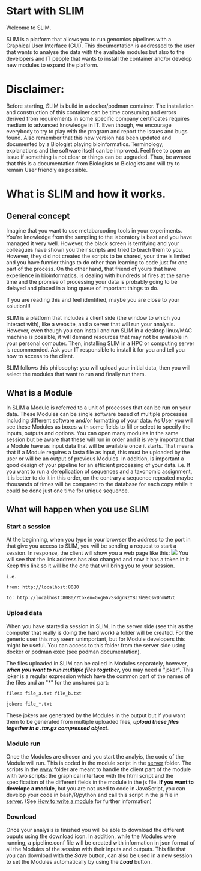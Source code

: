 # Start with SLIM

Welcome to SLIM. 

SLIM is a platform that allows you to run genomics pipelines with a Graphical User Interface (GUI). This documentation is addressed to the user that wants to analyse the data with the available modules but also to the developers and IT people that wants to install the container and/or develop new modules to expand the platform.

# Disclaimer:
Before starting, SLIM is build in a docker/podman container. The installation and construction of this container can be time consuming and errors derived from requirements in some specific company certificates requires medium to advanced knowledge in IT. Even though, we encourage everybody to try to play with the program and report the issues and bugs found.
Also remember that this new version has been updated and documented by a Biologist playing bioinformatics. Terminology, explanations and the software itself can be improved. Feel free to open an issue if something is not clear or things can be upgraded. Thus, be awared that this is a documentation from Biologists to Biologists and will try to remain User friendly as possible.

# What is SLIM and how it works.
## General concept
Imagine that you want to use metabarcoding tools in your experiments. You're knowledge from the sampling to the laboratory is bast and you have managed it very well. However, the black screen is terrifying and your colleagues have shown you their scripts and tried to teach them to you. However, they did not created the scripts to be shared, your time is limited and you have funnier things to do other than learning to code just for one part of the process. On the other hand, that friend of yours that have experience in bioinformatics, is dealing with hundreds of fires at the same time and the promise of processing your data is probably going to be delayed and placed in a long queue of important things to do.

If you are reading this and feel identified, maybe you are close to your solution!!!

SLIM is a platform that includes a client side (the window to which you interact with), like a website, and a server that will run your analysis. However, even though you can install and run SLIM in a desktop linux/MAC machine is possible, it will demand resources that may not be available in your personal computer. Then, installing SLIM in a HPC or computing server is recommended. Ask your IT responsible to install it for you and tell you how to access to the client.

SLIM follows this philosophy: you will upload your initial data, then you will select the modules that want to run and finally run them.

## What is a Module

In SLIM a Module is referred to a unit of processes that can be run on your data. These Modules can be single software based of multiple processes including different software and/or formatting of your data. As User you will see these Modules as boxes with some fields to fill or select to specify the inputs, outputs and options. You can open many modules in the same session but be aware that these will run in order and it is very important that a Module have as input data that will be available once it starts. That means that if a Module requires a fasta file as input, this must be uploaded by the user or will be an output of previous Modules. In addition, is important a good design of your pipeline for an efficient processing of your data. i.e. If you want to run a dereplication of sequences and a taxonomic assignment, it is better to do it in this order, on the contrary a sequence repeated maybe thousands of times will be compared to the database for each copy while it could be done just one time for unique sequence.

## What will happen when you use SLIM
### Start a session
At the beginning, when you type in your browser the address to the port in that give you access to SLIM, you will be sending a request to start a session. In response, the client will show you a web page like this:
![](https://github.com/adriantich/SLIM/blob/master/tutos/slim_webpage.png)
You will see that the link address has also changed and now it has a token in it. Keep this link so it will be the one that will bring you to your session.

    i.e.

    from: http://localhost:8080

    to: http://localhost:8080/?token=GxgG6vSsdgrNzYBJ7b99CsvDhmWM7C

### Upload data
When you have started a session in SLIM, in the server side (see this as the computer that really is doing the hard work) a folder will be created. For the generic user this may seem unimportant, but for Module developers this might be useful. You can access to this folder from the server side using docker or podman exec (see podman documentation). 

The files uploaded in SLIM can be called in Modules separately, however, __*when you want to run multiple files together*__, you may need a "joker". This joker is a regular expression which have the common part of the names of the files and an "*" for the unshared part:

    files: file_a.txt file_b.txt

    joker: file_*.txt

These jokers are generated by the Modules in the output but if you want them to be generated from multiple uploaded files, __*upload these files together in a .tar.gz compressed object*__.

### Module run
Once the Modules are chosen and you start the analyis, the code of the Module will run. This is coded in the module script in the [server](https://github.com/adriantich/SLIM/tree/master/server/modules) folder. The scripts in the [www](https://github.com/adriantich/SLIM/tree/master/www/modules) folder are meant to handle the client part of the module with two scripts: the graphical interface with the html script and the specification of the different fields in the module in the js file.
__If you want to develope a module__, but you are not used to code in JavaScript, you can develop your code in bash/R/python and call this script in the js file in [server](https://github.com/adriantich/SLIM/tree/master/server/modules). (See [How to write a module](https://github.com/adriantich/SLIM/wiki/How-to-write-a-new-module) for further information)

### Download
Once your analysis is finished you will be able to download the different ouputs using the download icon. In addition, while the Modules were running, a pipeline.conf file will be created with information in json format of all the Modules of the session with their inputs and outputs. This file that you can download with the __*Save*__ button, can also be used in a new session to set the Modules automatically by using the __*Load*__ button.